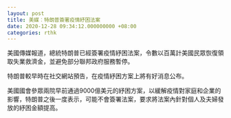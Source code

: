```yaml
---
layout: post
title: 美媒︰特朗普簽署疫情紓困法案
date: 2020-12-28 09:34:12.000000000 +08:00
categories: rthk
---
```


美國傳媒報道，總統特朗普已經簽署疫情紓困法案，令數以百萬計美國民眾恢復領取失業救濟金，並避免部分聯邦政府服務暫停。 

特朗普較早時在社交網站預告，在疫情紓困方案上將有好消息公布。

美國國會參眾兩院早前通過9000億美元的紓困方案，以緩解疫情對家庭和企業的影響，特朗普之後一度表示，可能不會簽署法案，要求將法案內針對個人及夫婦發放的紓困金額提高。
